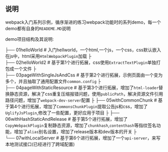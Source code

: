## 说明
webpack入门系列示例，循序渐进的练习webpack功能时的系列demo，每一个demo都有自身的`READEME.MD`说明

demo项目结构及其说明:

├── 01helloWorld	# 入门hellworld，一个html,一个js，一个css，css默认嵌入在js中，html采用`HtmlWebpackPlugin`加载
├   
├── 02helloWorld2	# 基于第1个进行拓展，css使用`ExtractTextPlugin`单独打包成一个文件
├   
├── 03pageWithSingleJsAndCss	# 基于第2个进行拓展，示例页面由一个变为多个，并且抽取了通用配置文件`common.config`
├   
├── 04pageWithStaticResource	# 基于第3个进行拓展，增加了`html-loader`替换静态资源，解决了css重复压缩报错问题，使用`publicPath`，解决资源文件引用路径问题，增加了`webpack-dev-server`配置
├
├── 05withCommonChunk	# 基于第4个进行拓展，增加了`CommonsChunkPlugin`提取公告js和css，增加了`UglifyJsPlugin`,修改了一些配置，更好应用于项目
├
├── 06withHashStaticAndRelease	# 基于第5个进行拓展，增加了`CopyWebpackPlugin`复制静态资源，增加了`chunkhash`,`contenthash`等指纹签名功能，增加了`alias`别名设置，增加了release版本和dev版本的开关
├   
└── 07withLocalServer	# 基于第6个进行拓展，增加了一个`api-server`，来写本地测试接口(已经进行了跨域配置)


